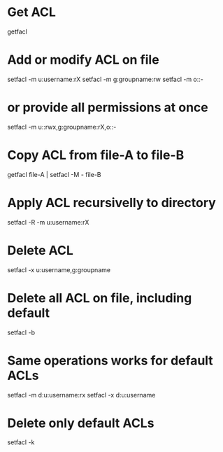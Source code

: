 # Get ACL

getfacl <file>

# Add or modify ACL on file

setfacl -m u:username:rX <file>
setfacl -m g:groupname:rw <file>
setfacl -m o::- <file>

# or provide all permissions at once

setfacl -m u::rwx,g:groupname:rX,o::- <file>

# Copy ACL from file-A to file-B

getfacl file-A | setfacl -M - file-B

# Apply ACL recursivelly to directory

setfacl -R -m u:username:rX <directory>

# Delete ACL

setfacl -x u:username,g:groupname <file>

# Delete all ACL on file, including default

setfacl -b <file>

# Same operations works for default ACLs

setfacl -m d:u:username:rx <directory>
setfacl -x d:u:username <directory>

# Delete only default ACLs

setfacl -k <directory>
